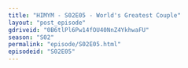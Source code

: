 ```yaml
---
title: "HIMYM - S02E05 - World's Greatest Couple"
layout: "post_episode"
gdriveid: "0B6tlPl6Pw14fOU40NnZ4YkhwaFU"
season: "S02"
permalink: "episode/S02E05.html"
episodeid: "S02E05"
---
```


